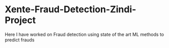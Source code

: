 # Xente-Fraud-Detection-Zindi-Project
Here I have worked on Fraud detection using state of the art ML methods to predict frauds

